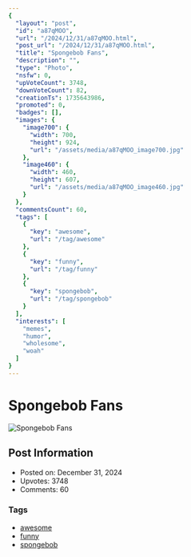 ```yaml
---
{
  "layout": "post",
  "id": "a87qMOO",
  "url": "/2024/12/31/a87qMOO.html",
  "post_url": "/2024/12/31/a87qMOO.html",
  "title": "Spongebob Fans",
  "description": "",
  "type": "Photo",
  "nsfw": 0,
  "upVoteCount": 3748,
  "downVoteCount": 82,
  "creationTs": 1735643986,
  "promoted": 0,
  "badges": [],
  "images": {
    "image700": {
      "width": 700,
      "height": 924,
      "url": "/assets/media/a87qMOO_image700.jpg"
    },
    "image460": {
      "width": 460,
      "height": 607,
      "url": "/assets/media/a87qMOO_image460.jpg"
    }
  },
  "commentsCount": 60,
  "tags": [
    {
      "key": "awesome",
      "url": "/tag/awesome"
    },
    {
      "key": "funny",
      "url": "/tag/funny"
    },
    {
      "key": "spongebob",
      "url": "/tag/spongebob"
    }
  ],
  "interests": [
    "memes",
    "humor",
    "wholesome",
    "woah"
  ]
}
---
```


# Spongebob Fans

![Spongebob Fans](/assets/media/a87qMOO_image700.jpg)

## Post Information

- Posted on: December 31, 2024
- Upvotes: 3748
- Comments: 60

### Tags

- [awesome](/tag/awesome)
- [funny](/tag/funny)
- [spongebob](/tag/spongebob)
